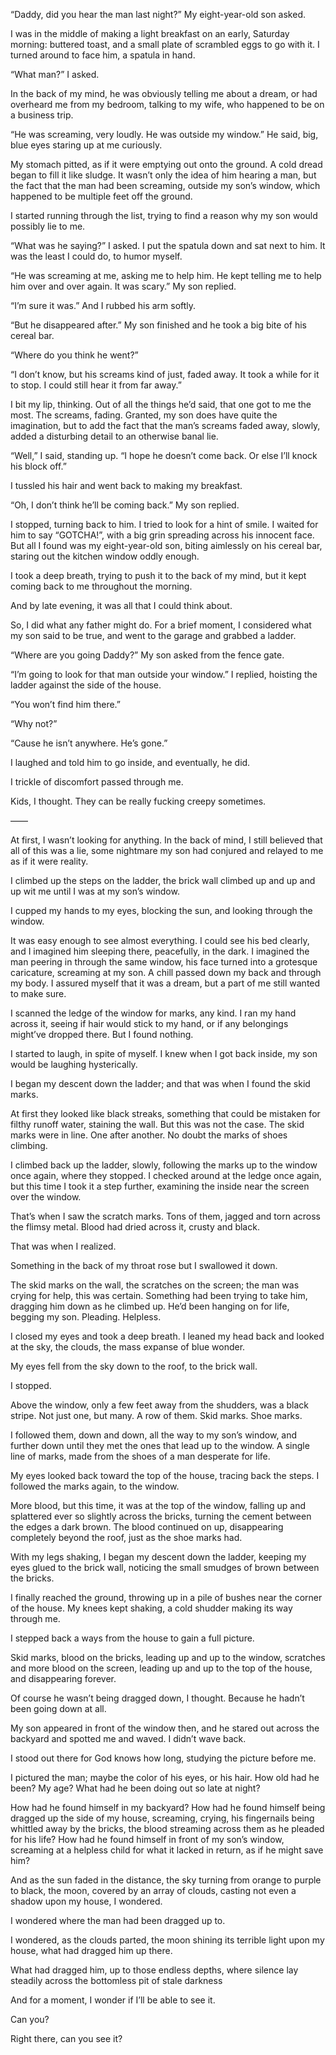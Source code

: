 “Daddy, did you hear the man last night?” My eight-year-old son asked.

I was in the middle of making a light breakfast on an early, Saturday morning: buttered toast, and a small plate of scrambled eggs to go with it. I turned around to face him, a spatula in hand.

“What man?” I asked.

In the back of my mind, he was obviously telling me about a dream, or had overheard me from my bedroom, talking to my wife, who happened to be on a business trip.

“He was screaming, very loudly. He was outside my window.” He said, big, blue eyes staring up at me curiously.

My stomach pitted, as if it were emptying out onto the ground. A cold dread began to fill it like sludge. It wasn’t only the idea of him hearing a man, but the fact that the man had been screaming, outside my son’s window, which happened to be multiple feet off the ground.

I started running through the list, trying to find a reason why my son would possibly lie to me.

“What was he saying?” I asked. I put the spatula down and sat next to him. It was the least I could do, to humor myself.

“He was screaming at me, asking me to help him. He kept telling me to help him over and over again. It was scary.” My son replied.

“I’m sure it was.” And I rubbed his arm softly.

“But he disappeared after.” My son finished and he took a big bite of his cereal bar.

“Where do you think he went?”

“I don’t know, but his screams kind of just, faded away. It took a while for it to stop. I could still hear it from far away.”

I bit my lip, thinking. Out of all the things he’d said, that one got to me the most. The screams, fading. Granted, my son does have quite the imagination, but to add the fact that the man’s screams faded away, slowly, added a disturbing detail to an otherwise banal lie.

“Well,” I said, standing up. “I hope he doesn’t come back. Or else I’ll knock his block off.”

I tussled his hair and went back to making my breakfast.

“Oh, I don’t think he’ll be coming back.” My son replied.

I stopped, turning back to him. I tried to look for a hint of smile. I waited for him to say “GOTCHA!”, with a big grin spreading across his innocent face. But all I found was my eight-year-old son, biting aimlessly on his cereal bar, staring out the kitchen window oddly enough.

I took a deep breath, trying to push it to the back of my mind, but it kept coming back to me throughout the morning.

And by late evening, it was all that I could think about.

So, I did what any father might do. For a brief moment, I considered what my son said to be true, and went to the garage and grabbed a ladder.

“Where are you going Daddy?” My son asked from the fence gate.

“I’m going to look for that man outside your window.” I replied, hoisting the ladder against the side of the house.

“You won’t find him there.”

“Why not?”

“Cause he isn’t anywhere. He’s gone.”

I laughed and told him to go inside, and eventually, he did.

I trickle of discomfort passed through me.

Kids, I thought. They can be really fucking creepy sometimes.

——

At first, I wasn’t looking for anything. In the back of mind, I still believed that all of this was a lie, some nightmare my son had conjured and relayed to me as if it were reality.

I climbed up the steps on the ladder, the brick wall climbed up and up and up wit me until I was at my son’s window.

I cupped my hands to my eyes, blocking the sun, and looking through the window.

It was easy enough to see almost everything. I could see his bed clearly, and I imagined him sleeping there, peacefully, in the dark. I imagined the man peering in through the same window, his face turned into a grotesque caricature, screaming at my son. A chill passed down my back and through my body. I assured myself that it was a dream, but a part of me still wanted to make sure.

I scanned the ledge of the window for marks, any kind. I ran my hand across it, seeing if hair would stick to my hand, or if any belongings might’ve dropped there. But I found nothing.

I started to laugh, in spite of myself. I knew when I got back inside, my son would be laughing hysterically.

I began my descent down the ladder; and that was when I found the skid marks.

At first they looked like black streaks, something that could be mistaken for filthy runoff water, staining the wall. But this was not the case. The skid marks were in line. One after another. No doubt the marks of shoes climbing.

I climbed back up the ladder, slowly, following the marks up to the window once again, where they stopped. I checked around at the ledge once again, but this time I took it a step further, examining the inside near the screen over the window.

That’s when I saw the scratch marks. Tons of them, jagged and torn across the flimsy metal. Blood had dried across it, crusty and black.

That was when I realized.

Something in the back of my throat rose but I swallowed it down.

The skid marks on the wall, the scratches on the screen; the man was crying for help, this was certain. Something had been trying to take him, dragging him down as he climbed up. He’d been hanging on for life, begging my son. Pleading. Helpless.

I closed my eyes and took a deep breath. I leaned my head back and looked at the sky, the clouds, the mass expanse of blue wonder.

My eyes fell from the sky down to the roof, to the brick wall.

I stopped.

Above the window, only a few feet away from the shudders, was a black stripe. Not just one, but many. A row of them. Skid marks. Shoe marks.

I followed them, down and down, all the way to my son’s window, and further down until they met the ones that lead up to the window. A single line of marks, made from the shoes of a man desperate for life.

My eyes looked back toward the top of the house, tracing back the steps. I followed the marks again, to the window.

More blood, but this time, it was at the top of the window, falling up and splattered ever so slightly across the bricks, turning the cement between the edges a dark brown. The blood continued on up, disappearing completely beyond the roof, just as the shoe marks had.

With my legs shaking, I began my descent down the ladder, keeping my eyes glued to the brick wall, noticing the small smudges of brown between the bricks.

I finally reached the ground, throwing up in a pile of bushes near the corner of the house. My knees kept shaking, a cold shudder making its way through me.

I stepped back a ways from the house to gain a full picture.

Skid marks, blood on the bricks, leading up and up to the window, scratches and more blood on the screen, leading up and up to the top of the house, and disappearing forever.

Of course he wasn’t being dragged down, I thought. Because he hadn’t been going down at all.

My son appeared in front of the window then, and he stared out across the backyard and spotted me and waved. I didn’t wave back.

I stood out there for God knows how long, studying the picture before me.

I pictured the man; maybe the color of his eyes, or his hair. How old had he been? My age? What had he been doing out so late at night?

How had he found himself in my backyard? How had he found himself being dragged up the side of my house, screaming, crying, his fingernails being whittled away by the bricks, the blood streaming across them as he pleaded for his life? How had he found himself in front of my son’s window, screaming at a helpless child for what it lacked in return, as if he might save him?

And as the sun faded in the distance, the sky turning from orange to purple to black, the moon, covered by an array of clouds, casting not even a shadow upon my house, I wondered.

I wondered where the man had been dragged up to.

I wondered, as the clouds parted, the moon shining its terrible light upon my house, what had dragged him up there.

What had dragged him, up to those endless depths, where silence lay steadily across the bottomless pit of stale darkness

And for a moment, I wonder if I’ll be able to see it.

Can you?

Right there, can you see it?